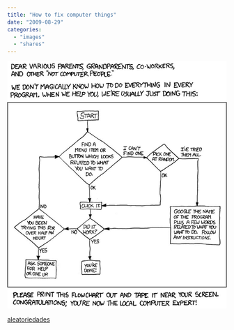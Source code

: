 ```yaml
---
title: "How to fix computer things"
date: "2009-08-29"
categories: 
  - "images"
  - "shares"
---
```


![](images/tumblr_koydcajIyd1qzyfn9o1_1280.jpg)

[aleatoriedades](http://aleatoriedades.tumblr.com/post/171610462/inspiro-puzzld-and-im-an-expert)
